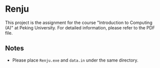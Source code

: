 # Renju

This project is the assignment for the course "Introduction to Computing (A)" at Peking University. For detailed information, please refer to the PDF file.

## Notes

- Please place `Renju.exe` and `data.in` under the same directory.

